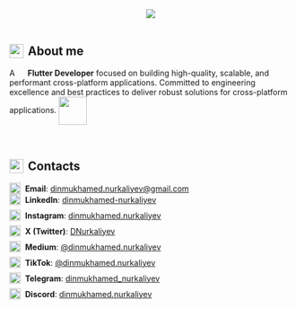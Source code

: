 <div align="center">
<img src="https://qrangers.com/wp-content/uploads/2021/09/Banner-Introduction-to-3D-Animation.png" />
</div>

<br>

<h2 style="display: flex; align-items: center;">
    <img src="https://em-content.zobj.net/source/animated-noto-color-emoji/427/writing-hand_270d-fe0f.gif" width="25" style="margin-right: 8px;"/>
    About me
</h2>

<p> A <img src="https://cdn.jsdelivr.net/gh/devicons/devicon/icons/flutter/flutter-original.svg" width="15" style="vertical-align: middle;"/> <strong>Flutter Developer</strong> focused on building high-quality, scalable, and performant cross-platform applications. Committed to engineering excellence and best practices to deliver robust solutions for cross-platform applications. <img src="https://user-images.githubusercontent.com/74038190/216655848-cf4d7bed-52aa-4740-8c67-1832472051ec.gif" width="50" style="vertical-align: middle;"/>
</p>

<br>

<h2 style="display: flex; align-items: center;">
    <img src="https://em-content.zobj.net/source/animated-noto-color-emoji/427/bell_1f514.gif" width="25" style="margin-right: 8px;"/>
    Contacts
</h2>

<div style="display: flex; align-items: center;">
    <a href="https://mail.google.com/mail/?view=cm&fs=1&to=your.dinmukhamed.nurkaliyev@gmail.com" target="_blank"><img src="https://cdn0.iconfinder.com/data/icons/material-circle-apps/512/icon-email-material-design-512.png" alt="Email" width="20" style="margin-right: 8px;"/></a>
    <strong>Email</strong>:&#160;<a href="https://mail.google.com/mail/?view=cm&fs=1&to=your.dinmukhamed.nurkaliyev@gmail.com">dinmukhamed.nurkaliyev@gmail.com</a>
</div>
<div style="display: flex; align-items: center; margin-bottom: 8px;">
    <a href="https://www.linkedin.com/in/dinmukhamed-nurkaliyev-80b5a1326/" target="_blank"><img src="https://cdn3.iconfinder.com/data/icons/capsocial-round/500/linkedin-512.png" alt="LinkedIn" width="20" style="margin-right: 8px;"/></a>
    <strong>LinkedIn</strong>:&#160;<a href="https://www.linkedin.com/in/dinmukhamed-nurkaliyev-80b5a1326/">dinmukhamed-nurkaliyev</a>
</div>
<div style="display: flex; align-items: center; margin-bottom: 8px;">
    <a href="https://www.instagram.com/dinmukhamed.nurkaliyev/" target="_blank"><img src="https://cdn3.iconfinder.com/data/icons/2018-social-media-logotypes/1000/2018_social_media_popular_app_logo_instagram-512.png" alt="Instagram" width="20" style="margin-right: 8px;"/></a>
    <strong>Instagram</strong>:&#160;<a href="https://www.instagram.com/dinmukhamed.nurkaliyev/">dinmukhamed.nurkaliyev</a>
</div>
<div style="display: flex; align-items: center; margin-bottom: 8px;">
    <a href="https://x.com/DNurkaliyev" target="_blank"><img src="https://cdn3.iconfinder.com/data/icons/2018-social-media-logotypes/1000/2018_social_media_popular_app_logo_twitter-1024.png" alt="X (Twitter)" width="20" style="margin-right: 8px;"/></a>
    <strong>X (Twitter)</strong>:&#160;<a href="https://x.com/DNurkaliyev">DNurkaliyev</a>
</div>
<div style="display: flex; align-items: center; margin-bottom: 8px;">
    <a href="https://medium.com/@dinmukhamed.nurkaliyev" target="_blank"><img src="https://cdn0.iconfinder.com/data/icons/social-media-2092/100/social-62-512.png" alt="Medium" width="20" style="margin-right: 8px;"/></a>
    <strong>Medium</strong>:&#160;<a href="https://medium.com/@dinmukhamed.nurkaliyev">@dinmukhamed.nurkaliyev</a>
</div>
<div style="display: flex; align-items: center; margin-bottom: 8px;">
    <a href="https://www.tiktok.com/@dinmukhamed.nurkaliyev" target="_blank"><img src="https://cdn1.iconfinder.com/data/icons/popular-social-massmedia/120/tiktok-512.png" alt="TikTok" width="20" style="margin-right: 8px;"/></a>
    <strong>TikTok</strong>:&#160;<a href="https://www.tiktok.com/@dinmukhamed.nurkaliyev">@dinmukhamed.nurkaliyev</a>
</div>
<div style="display: flex; align-items: center; margin-bottom: 8px;">
    <a href="https://t.me/dinmukhamed_nurkaliyev" target="_blank"><img src="https://cdn3.iconfinder.com/data/icons/social-icons-33/512/Telegram-1024.png" alt="Telegram" width="20" style="margin-right: 8px;"/></a>
    <strong>Telegram</strong>:&#160;<a href="https://t.me/dinmukhamed_nurkaliyev">dinmukhamed_nurkaliyev</a>
</div>
<div style="display: flex; align-items: center;">
    <a href="https://discord.com/users/1300002143377428531" target="_blank"><img src="https://cdn0.iconfinder.com/data/icons/free-social-media-set/24/discord-512.png" alt="Discord" width="20" style="margin-right: 8px;"/></a>
    <strong>Discord</strong>:&#160;<a href="https://discord.com/users/1300002143377428531">dinmukhamed.nurkaliyev</a>
</div>
</div>
